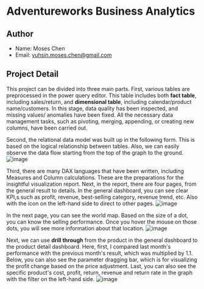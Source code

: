 # Adventureworks Business Analytics

## Author
- Name: Moses Chen
- Email: yuhsin.moses.chen@gmail.com

## Project Detail
This project can be divided into three main parts. First, various tables are preprocessed in the power query editor. This table includes both **fact table**, including sales/return, and **dimensional table**, including calendar/product name/customers. In this stage, data quality has been inspected, and missing values/ anomalies have been fixed. All the necessary data management tasks, such as pivoting, merging, appending, or creating new columns, have been carried out.   

Second, the relational data model was built up in the following form. This is based on the logical relationship between tables. Also, we can easily observe the data flow starting from the top of the graph to the ground.
![image](https://github.com/user-attachments/assets/51e48fc4-ddfa-476f-a8ff-4779513b8526)

Third, there are many DAX languages that have been written, including Measures and Column calculations. These are the preparations for the insightful visualization report. Next, in the report, there are four pages, from the general result to details.
In the general dashboard, you can see clear KPI,s such as profit, revenue, best-selling category, revenue trend, etc. Also with the icon on the left-hand side to direct to other pages.
![image](https://github.com/user-attachments/assets/43bf07fb-268e-4b5c-9893-d5278322651f)

In the next page, you can see the world map. Based on the size of a dot, you can know the selling performance. Once you hover the mouse on those dots, you will see more information about that location.
![image](https://github.com/user-attachments/assets/b5b82995-7d98-45bd-afcb-16a63b0f628f)

Next, we can use **drill through** from the product in the general dashboard to the product detail dashboard. Here, first, I compared last month's performance with the previous month's result, which was multiplied by 1.1. Below, you can also see the parameter
dragging bar, which is for visualizing the profit change based on the price adjustment. Last, you can also see the specific product's cost, profit, return, revenue and return rate in the graph with the filter on the left-hand side.
![image](https://github.com/user-attachments/assets/b9413c84-114f-4659-b880-225296d261f4)

